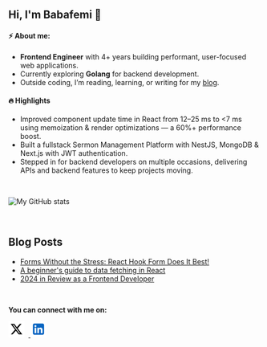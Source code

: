 ## Hi, I'm Babafemi 🥷

#### ⚡ About me:

- **Frontend Engineer** with 4+ years building performant, user-focused web applications.
- Currently exploring **Golang** for backend development.
- Outside coding, I’m reading, learning, or writing for my [blog](https://www.babafemijkuku.com/).

#### 🔥 Highlights

- Improved component update time in React from 12–25 ms to <7 ms using memoization & render optimizations — a 60%+ performance boost.
- Built a fullstack Sermon Management Platform with NestJS, MongoDB & Next.js with JWT authentication.
- Stepped in for backend developers on multiple occasions, delivering APIs and backend features to keep projects moving.

<br />

![My GitHub stats](https://github-readme-stats.vercel.app/api?username=frontendninja10&show_icons=true&theme=prussian&hide=issues&show=prs_merged_percentage)

<br />

## Blog Posts

- [Forms Without the Stress: React Hook Form Does It Best!](https://www.babafemijkuku.com/blog/forms-without-the-stress)
- [A beginner's guide to data fetching in React](https://www.babafemijkuku.com/blog/data-fetching)
- [2024 in Review as a Frontend Developer](https://www.babafemijkuku.com/blog/2024-in-review)

<br />

**You can connect with me on:**

<p align="left">
  <a href="https://x.com/frontendninja10" target="_blank">
    <img src="images/x.svg" alt="X" width="32" height="32" style="margin-right: 8px;" />
  </a>
  <a href="https://www.linkedin.com/in/babafemijk/" target="_blank">
    <img src="images/linkedin.svg" alt="LinkedIn" width="32" height="32" style="margin-right: 8px;" />
  </a>
</p>

<!--
## My Learning Adventures

<p align="left">
  <img src="https://api.boot.dev/v1/users/public/2be3c18e-f898-4da5-99ce-056f4a158609/thumbnail" width="400">
</p>

<table>
  <tr>
    <td align="center">
      <img src="https://res.cloudinary.com/total-typescript/image/upload/v1729722107/certificate/97415610-3731-4266-a954-c8be65789aad/beginners-typescript.png" width="350"><br>
      <strong>Beginner's TypeScript</strong>
    </td>
    <td align="center">
      <img src="https://res.cloudinary.com/total-typescript/image/upload/v1713648966/certificate/97415610-3731-4266-a954-c8be65789aad/zod.png" width="350"><br>
      <strong>Zod Mastery</strong>
    </td>
  </tr>
</table>
-->

<!--
- [Understanding React State Management](https://www.babafemijkuku.com/blog/react-state-management)
- [Empower your web apps with Firebase](https://babafemijk.hashnode.dev/empower-your-web-apps-with-firebase)
- [Understanding the difference between interfaces, classes, and objects in JavaScript](https://babafemijk.hashnode.dev/understanding-the-difference-between-interfaces-classes-and-objects-in-javascript)
- [Building a Landing Page with Chakra UI and Framer Motion](https://babafemijk.hashnode.dev/building-a-landing-page-with-chakra-ui-and-framer-motion-my-experience-as-a-react-developer)
-->

<!--
## Recent Projects

<table>
<tr>
<td align="center">
  <a href="https://www.flincap.com/">
    <img src="/images/flincap.jpg"> <br/>
    <sub>Flincap</sub>
  </a>
</td>
<td align="center">
  <a href="https://overhol.com/">
    <img src="/images/overhol.jpg"> <br/>
    <sub>Overhol</sub>
  </a>
</td>
</tr>
</table>
-->

<!--
**frontendninja10/frontendninja10** is a ✨ _special_ ✨ repository because its `README.md` (this file) appears on your GitHub profile.

Here are some ideas to get you started:

- 🔭 I’m currently working on ...
- 🌱 I’m currently learning ...
- 👯 I’m looking to collaborate on ...
- 🤔 I’m looking for help with ...
- 💬 Ask me about ...
- 📫 How to reach me: ...
- 😄 Pronouns: ...
- ⚡ Fun fact: ...
-->
